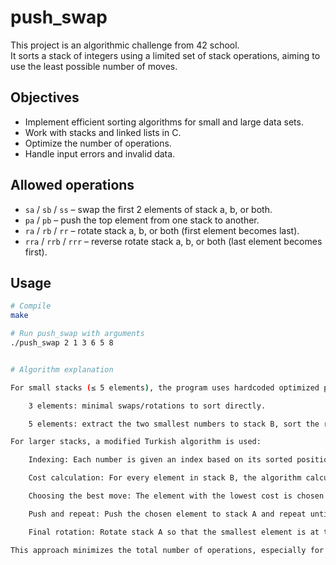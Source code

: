 
# push_swap

This project is an algorithmic challenge from 42 school.  
It sorts a stack of integers using a limited set of stack operations, aiming to use the least possible number of moves.

## Objectives

- Implement efficient sorting algorithms for small and large data sets.
- Work with stacks and linked lists in C.
- Optimize the number of operations.
- Handle input errors and invalid data.

## Allowed operations

- `sa` / `sb` / `ss` – swap the first 2 elements of stack a, b, or both.
- `pa` / `pb` – push the top element from one stack to another.
- `ra` / `rb` / `rr` – rotate stack a, b, or both (first element becomes last).
- `rra` / `rrb` / `rrr` – reverse rotate stack a, b, or both (last element becomes first).

## Usage

```bash
# Compile
make

# Run push_swap with arguments
./push_swap 2 1 3 6 5 8


# Algorithm explanation

For small stacks (≤ 5 elements), the program uses hardcoded optimized patterns:

    3 elements: minimal swaps/rotations to sort directly.

    5 elements: extract the two smallest numbers to stack B, sort the remaining 3 in stack A, then push back.

For larger stacks, a modified Turkish algorithm is used:

    Indexing: Each number is given an index based on its sorted position.

    Cost calculation: For every element in stack B, the algorithm calculates the number of moves required to place it in its correct position in stack A. This includes both rotations and reverse rotations.

    Choosing the best move: The element with the lowest cost is chosen. The stacks are rotated in the most efficient direction (sometimes simultaneously with rr/rrr).

    Push and repeat: Push the chosen element to stack A and repeat until stack B is empty.

    Final rotation: Rotate stack A so that the smallest element is at the top.

This approach minimizes the total number of operations, especially for large datasets, and adapts better than the pure Turkish method when facing uneven distributions or near-sorted data.
